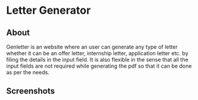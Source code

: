 # Letter Generator


## About
Genletter is an website where an user can generate any type of letter whether it can be an offer letter, internship letter, application letter etc. by filing the details in the input field. It is also flexible in the sense that all the input fields are not required while generating the pdf so that it can be done as per the needs.

## Screenshots
